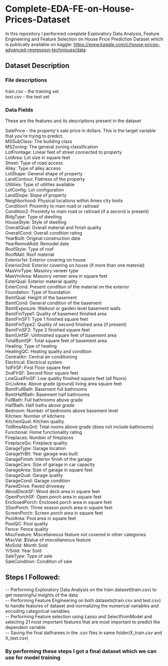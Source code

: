 # Complete-EDA-FE-on-House-Prices-Dataset
In this repository I performed complete Exploratory Data Analysis, Feature Engineering and Feature Selection on House Price Prediction Dataset which is publically available on kaggle: https://www.kaggle.com/c/house-prices-advanced-regression-techniques/data

## Dataset Description
### File descriptions
train.csv - the training set <br/>
test.csv - the test set
### Data Fields
These are the features and its descriptions present in the dataset<br/>

SalePrice - the property's sale price in dollars. This is the target variable that you're trying to predict.<br/>
MSSubClass: The building class<br/>
MSZoning: The general zoning classification<br/>
LotFrontage: Linear feet of street connected to property<br/>
LotArea: Lot size in square feet<br/>
Street: Type of road access<br/>
Alley: Type of alley access<br/>
LotShape: General shape of property<br/>
LandContour: Flatness of the property<br/>
Utilities: Type of utilities available<br/>
LotConfig: Lot configuration<br/>
LandSlope: Slope of property<br/>
Neighborhood: Physical locations within Ames city limits<br/>
Condition1: Proximity to main road or railroad<br/>
Condition2: Proximity to main road or railroad (if a second is present)<br/>
BldgType: Type of dwelling<br/>
HouseStyle: Style of dwelling<br/>
OverallQual: Overall material and finish quality<br/>
OverallCond: Overall condition rating<br/>
YearBuilt: Original construction date<br/>
YearRemodAdd: Remodel date<br/>
RoofStyle: Type of roof<br/>
RoofMatl: Roof material<br/>
Exterior1st: Exterior covering on house<br/>
Exterior2nd: Exterior covering on house (if more than one material)<br/>
MasVnrType: Masonry veneer type<br/>
MasVnrArea: Masonry veneer area in square feet<br/>
ExterQual: Exterior material quality<br/>
ExterCond: Present condition of the material on the exterior<br/>
Foundation: Type of foundation<br/>
BsmtQual: Height of the basement<br/>
BsmtCond: General condition of the basement<br/>
BsmtExposure: Walkout or garden level basement walls<br/>
BsmtFinType1: Quality of basement finished area<br/>
BsmtFinSF1: Type 1 finished square feet<br/>
BsmtFinType2: Quality of second finished area (if present)<br/>
BsmtFinSF2: Type 2 finished square feet<br/>
BsmtUnfSF: Unfinished square feet of basement area<br/>
TotalBsmtSF: Total square feet of basement area<br/>
Heating: Type of heating<br/>
HeatingQC: Heating quality and condition<br/>
CentralAir: Central air conditioning<br/>
Electrical: Electrical system<br/>
1stFlrSF: First Floor square feet<br/>
2ndFlrSF: Second floor square feet<br/>
LowQualFinSF: Low quality finished square feet (all floors)<br/>
GrLivArea: Above grade (ground) living area square feet<br/>
BsmtFullBath: Basement full bathrooms<br/>
BsmtHalfBath: Basement half bathrooms<br/>
FullBath: Full bathrooms above grade<br/>
HalfBath: Half baths above grade<br/>
Bedroom: Number of bedrooms above basement level<br/>
Kitchen: Number of kitchens<br/>
KitchenQual: Kitchen quality<br/>
TotRmsAbvGrd: Total rooms above grade (does not include bathrooms)<br/>
Functional: Home functionality rating<br/>
Fireplaces: Number of fireplaces<br/>
FireplaceQu: Fireplace quality<br/>
GarageType: Garage location<br/>
GarageYrBlt: Year garage was built<br/>
GarageFinish: Interior finish of the garage<br/>
GarageCars: Size of garage in car capacity<br/>
GarageArea: Size of garage in square feet<br/>
GarageQual: Garage quality<br/>
GarageCond: Garage condition<br/>
PavedDrive: Paved driveway<br/>
WoodDeckSF: Wood deck area in square feet<br/>
OpenPorchSF: Open porch area in square feet<br/>
EnclosedPorch: Enclosed porch area in square feet<br/>
3SsnPorch: Three season porch area in square feet<br/>
ScreenPorch: Screen porch area in square feet<br/>
PoolArea: Pool area in square feet<br/>
PoolQC: Pool quality<br/>
Fence: Fence quality<br/>
MiscFeature: Miscellaneous feature not covered in other categories<br/>
MiscVal: $Value of miscellaneous feature<br/>
MoSold: Month Sold<br/>
YrSold: Year Sold<br/>
SaleType: Type of sale<br/>
SaleCondition: Condition of sale<br/>

## Steps I Followed:<br/>
-- Performing Exploratory Data Analysis on the train dataset(train.csv) to get meaningful insights of the data <br/>
-- Performing Feature Engineering on both datasets(train.csv and test.csv) to handle features of dataset and normalizing the numerical variables and encoding categorical variables. <br/>
-- Performing Feature selection using Lasso and SelectfromModel and selecting 21 most important features that are most important to predict the dependent variable <br/>
-- Saving the final datframes in the .csv files in same folder(X_train.csv and X_test.csv) <br/>

### By performing these steps I got a final dataset which we can use for model training

